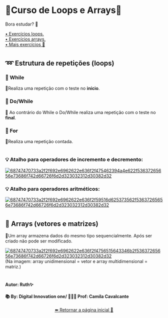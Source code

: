 #
# 💠Curso de Loops e Arrays💠

Bora estudar? 🤗

<a href ="https://github.com/Ruths2/Java/tree/main/java/curso-dio-loops-e-arrays/exercicios/exercicios-loop">• Exercícios loops.</a><br>
<a href ="https://github.com/Ruths2/Java/tree/main/java/curso-dio-loops-e-arrays/exercicios/exercicios-array">• Exercícios arrays.</a><br>
<a href ="https://github.com/Ruths2/Java/tree/main/java/codigos-testes-java">• Mais exercícios 📝</a><br>
#

## ➿ Estrutura de repetições (loops)

### 🔁 While
🔸Realiza uma repetição com o teste no **início**.

### 🔁 Do/While
🔸 Ao contrário do While o Do/While realiza uma repetição com o teste no **final**.

### 🔁 For
🔸Realiza uma repetição contada.
#

### 💡 Atalho para operadores de incremento e decremento:
<a href="https://ibb.co/0fDdsRr"><img src="https://i.ibb.co/Cn1TP3Q/68747470733a2f2f692e6962622e636f2f475462394a4e622f53637265656e73686f742d66726f6d2d323032312d30382d32.png" alt="68747470733a2f2f692e6962622e636f2f475462394a4e622f53637265656e73686f742d66726f6d2d323032312d30382d32" border="0" /></a>

### 💡 Atalho para operadores aritméticos:
<a href="https://ibb.co/tb4rnPq"><img src="https://i.ibb.co/8j0ZG4r/68747470733a2f2f692e6962622e636f2f59516d625373562f53637265656e73686f742d66726f6d2d323032312d30382d32.png" alt="68747470733a2f2f692e6962622e636f2f59516d625373562f53637265656e73686f742d66726f6d2d323032312d30382d32" border="0" /></a>
#

## 🔐 Arrays (vetores e matrizes)

🔸Um array armazena dados do mesmo tipo sequencialmente. Após ser criado não pode ser modificado.

<a href="https://ibb.co/25D1rTv"><img src="https://i.ibb.co/b7SMVks/68747470733a2f2f692e6962622e636f2f4756515643346b2f53637265656e73686f742d66726f6d2d323032312d30382d32.png" alt="68747470733a2f2f692e6962622e636f2f4756515643346b2f53637265656e73686f742d66726f6d2d323032312d30382d32" border="0" /></a>
(Na imagem: array unidimensional = vetor e array multidimensional = matriz.)
#

#### Autor: Ruth✨ 
#### 📚 By: Digital Innovation one/ 👩🏻‍🏫 Prof: Camila Cavalcante

<div align= "center" >

[⬅️ Retornar a página inicial 📃](https://github.com/Ruths2/Java)
</div>
